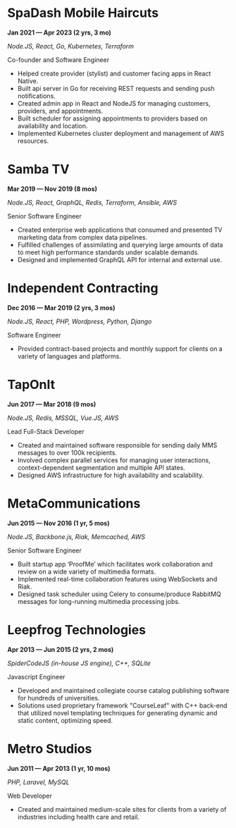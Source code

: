 # SpaDash Mobile Haircuts

**Jan 2021 — Apr 2023 (2 yrs, 3 mo)**

*Node.JS, React, Go, Kubernetes, Terraform*

Co-founder and Software Engineer

*   Helped create provider (stylist) and customer facing apps in React Native.
*   Built api server in Go for receiving REST requests and sending push notifications.
*   Created admin app in React and NodeJS for managing customers, providers, and appointments.
*   Built scheduler for assigning appointments to providers based on availability and location.
*   Implemented Kubernetes cluster deployment and management of AWS resources.

# Samba TV

**Mar 2019 — Nov 2019 (8 mos)**

*Node.JS, React, GraphQL, Redis, Terraform, Ansible, AWS*

Senior Software Engineer

*   Created enterprise web applications that consumed and presented TV marketing data from complex data pipelines.
*   Fulfilled challenges of assimilating and querying large amounts of data to meet high performance standards under scalable demands.
*   Designed and implemented GraphQL API for internal and external use.

# Independent Contracting

**Dec 2016 — Mar 2019 (2 yrs, 3 mos)**

*Node.JS, React, PHP, Wordpress, Python, Django*

Software Engineer

*   Provided contract-based projects and monthly support for clients on a variety of languages and platforms.

# TapOnIt

**Jun 2017 — Mar 2018 (9 mos)**

*Node.JS, Redis, MSSQL, Vue.JS, AWS*

Lead Full-Stack Developer

*   Created and maintained software responsible for sending daily MMS messages to over 100k recipients.
*   Involved complex parallel services for managing user interactions, context-dependent segmentation and multiple API states.
*   Designed AWS infrastructure for high availability and scalability.

# MetaCommunications

**Jun 2015 — Nov 2016 (1 yr, 5 mos)**

*Node.JS, Backbone.js, Riak, Memcached, AWS*

Senior Software Engineer

*   Built startup app ‘ProofMe’ which facilitates work collaboration and review on a wide variety of multimedia formats.
*   Implemented real-time collaboration features using WebSockets and Riak.
*   Designed task scheduler using Celery to consume/produce RabbitMQ messages for long-running multimedia processing jobs.

# Leepfrog Technologies

**Apr 2013 — Jun 2015 (2 yrs, 2 mos)**

*SpiderCodeJS (in-house JS engine), C++, SQLite*

Javascript Engineer

*   Developed and maintained collegiate course catalog publishing software for hundreds of universities.
*   Solutions used proprietary framework "CourseLeaf" with C++ back-end that utilized novel templating techniques for generating dynamic and static content, optimizing speed.

# Metro Studios

**Jun 2011 — Apr 2013 (1 yr, 10 mos)**

*PHP, Laravel, MySQL*

Web Developer

*   Created and maintained medium-scale sites for clients from a variety of industries including health care and retail.
